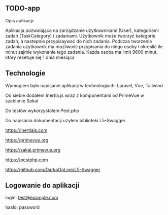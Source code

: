 ## TODO-app

Opis aplikacji:

Aplikacja pozwalająca na zarządzanie użytkownikami (User), kategoriami zadań (TaskCategory) i zadaniami.
Użytkownik może tworzyć kategorie zadań, a nastepnie przypisaywać do nich zadania.
Podczas tworzenia zadania użytkownik ma mozliwość przypisania do niego osoby i określić ile minut zajmie wykonanie tego zadania.
Każda osoba ma limit 9600 minut, który resetuje się 1 dnia miesiąca

## Technologie

Wymogiem było napisanie aplikacji w technologiach: Laravel, Vue, Tailwind

Od siebie dodałem Inertia.js wraz z komponentami od PrimeVue w szablonie Sakai

Do testów wykorzystałem Pest.php

Do napisania dokumentacji użyłem biblioteki L5-Swagger

https://inertiajs.com

https://primevue.org

https://sakai.primevue.org

https://pestphp.com

https://github.com/DarkaOnLine/L5-Swagger

## Logowanie do aplikacji

login: test@example.com

hasło: password


